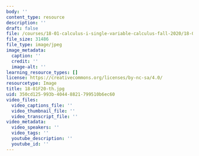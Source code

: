 ```yaml
---
body: ''
content_type: resource
description: ''
draft: false
file: /courses/18-01-calculus-i-single-variable-calculus-fall-2020/18-01f20-th.jpg
file_size: 31486
file_type: image/jpeg
image_metadata:
  caption: ''
  credit: ''
  image-alt: ''
learning_resource_types: []
license: https://creativecommons.org/licenses/by-nc-sa/4.0/
resourcetype: Image
title: 18-01F20-th.jpg
uid: 350cd125-993b-4044-8821-799510b6ec60
video_files:
  video_captions_file: ''
  video_thumbnail_file: ''
  video_transcript_file: ''
video_metadata:
  video_speakers: ''
  video_tags: ''
  youtube_description: ''
  youtube_id: ''
---
```

